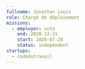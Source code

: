 ```yaml
---
fullname: Jonathan Louis
role: Chargé de déploiement
missions:
  - employer: octo
    end: 2020-12-31
    start: 2020-07-20
    status: independent
startups:
  - codedutravail
---
```

